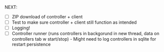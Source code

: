 NEXT:

 - [ ] ZIP download of controller + client
 - [ ] Test to make sure controller + client still function as intended
 - [ ] Logging!
 - [ ] Controller runner (runs controllers in backgorund in new thread, data on controllers tab w start/stop)
        - Might need to log controllers in sqlite for restart persistence